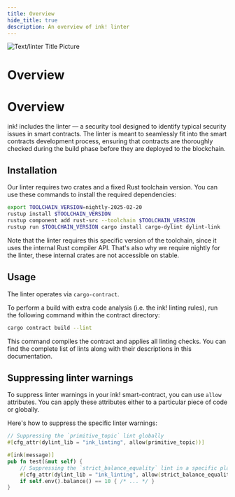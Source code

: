 ```yaml
---
title: Overview
hide_title: true
description: An overview of ink! linter
---
```


![Text/linter Title Picture](/img/title/text/linter.svg)

# Overview

# Overview
ink! includes the linter — a security tool designed to identify typical security issues in smart contracts. The linter is meant to seamlessly fit into the smart contracts development process, ensuring that contracts are thoroughly checked during the build phase before they are deployed to the blockchain.

## Installation
Our linter requires two crates and a fixed Rust toolchain version. You can use
these commands to install the required dependencies:

```bash
export TOOLCHAIN_VERSION=nightly-2025-02-20
rustup install $TOOLCHAIN_VERSION
rustup component add rust-src --toolchain $TOOLCHAIN_VERSION
rustup run $TOOLCHAIN_VERSION cargo install cargo-dylint dylint-link
```

Note that the linter requires this specific version of the toolchain, 
since it uses the internal Rust compiler API. That's also why we require
nightly for the linter, these internal crates are not accessible on stable.

## Usage
The linter operates via `cargo-contract`.

To perform a build with extra code analysis (i.e. the ink! linting rules), run the
following command within the contract directory:

```bash
cargo contract build --lint
```

This command compiles the contract and applies all linting checks. You can find the complete list of lints along with their descriptions in this documentation.

## Suppressing linter warnings
To suppress linter warnings in your ink! smart-contract, you can use `allow` attributes. You can apply these attributes either to a particular piece of code or globally.

Here's how to suppress the specific linter warnings:

```rust
// Suppressing the `primitive_topic` lint globally
#[cfg_attr(dylint_lib = "ink_linting", allow(primitive_topic))]

#[ink(message)]
pub fn test(&mut self) {
    // Suppressing the `strict_balance_equality` lint in a specific place
    #[cfg_attr(dylint_lib = "ink_linting", allow(strict_balance_equality))]
    if self.env().balance() == 10 { /* ... */ }
}
```

